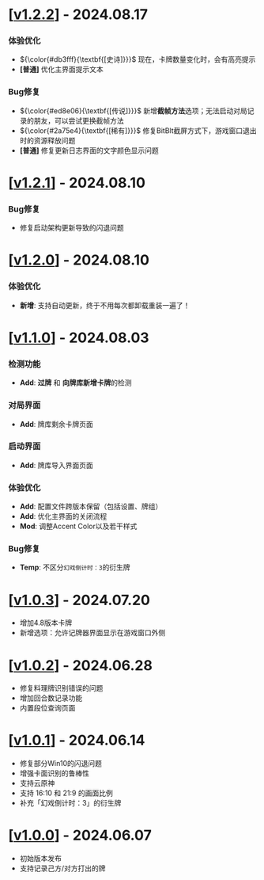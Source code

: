 # \[[v1.2.2](https://github.com/LumiOwO/LumiTracker/releases/tag/v1.2.2)\] - 2024.08.17
### 体验优化
- ${\color{#db3fff}{\textbf{[史诗]}}}$ 现在，卡牌数量变化时，会有高亮提示
- **[普通]** 优化主界面提示文本
### Bug修复
- ${\color{#ed8e06}{\textbf{[传说]}}}$ 新增**截帧方法**选项；无法启动对局记录的朋友，可以尝试更换截帧方法
- ${\color{#2a75e4}{\textbf{[稀有]}}}$ 修复BitBlt截屏方式下，游戏窗口退出时的资源释放问题
- **[普通]** 修复更新日志界面的文字颜色显示问题

# \[[v1.2.1](https://github.com/LumiOwO/LumiTracker/releases/tag/v1.2.1)\] - 2024.08.10
### Bug修复
- 修复启动架构更新导致的闪退问题

# \[[v1.2.0](https://github.com/LumiOwO/LumiTracker/releases/tag/v1.2.0)\] - 2024.08.10
### 体验优化
- **新增**: 支持自动更新，终于不用每次都卸载重装一遍了！

# \[[v1.1.0](https://github.com/LumiOwO/LumiTracker/releases/tag/v1.1.0)\] - 2024.08.03
### 检测功能
- **Add**: **过牌** 和 **向牌库新增卡牌**的检测
### 对局界面
- **Add**:  牌库剩余卡牌页面
### 启动界面
- **Add**:  牌库导入界面页面
### 体验优化
- **Add**:  配置文件跨版本保留（包括设置、牌组）
- **Add**:  优化主界面的关闭流程
- **Mod**: 调整Accent Color以及若干样式
### Bug修复
- **Temp**:  不区分`幻戏倒计时：3`的衍生牌

# \[[v1.0.3](https://github.com/LumiOwO/LumiTracker/releases/tag/v1.0.3)\] - 2024.07.20
- 增加4.8版本卡牌
- 新增选项：允许记牌器界面显示在游戏窗口外侧

# \[[v1.0.2](https://github.com/LumiOwO/LumiTracker/releases/tag/v1.0.2)\] - 2024.06.28
- 修复料理牌识别错误的问题
- 增加回合数记录功能
- 内置段位查询页面

# \[[v1.0.1](https://github.com/LumiOwO/LumiTracker/releases/tag/v1.0.1)\] - 2024.06.14
- 修复部分Win10的闪退问题
- 增强卡面识别的鲁棒性
- 支持云原神
- 支持 16:10 和 21:9 的画面比例
- 补充「幻戏倒计时：3」的衍生牌

# \[[v1.0.0](https://github.com/LumiOwO/LumiTracker/releases/tag/v1.0.0)\] - 2024.06.07
- 初始版本发布
- 支持记录己方/对方打出的牌
